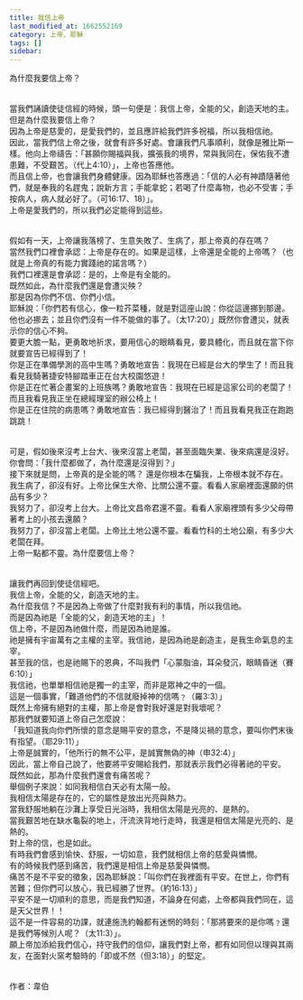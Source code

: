 ```yaml
---
title: 我信上帝
last_modified_at: 1662552169
category: 上帝、耶穌
tags: []
sidebar: 
---
```


<p>為什麼我要信上帝？<br/>
<br/>
<br/>
<!--more-->當我們誦讀使徒信經的時候，頭一句便是：我信上帝，全能的父，創造天地的主。<br/>
但是為什麼我要信上帝？<br/>
因為上帝是慈愛的，是愛我們的，並且應許給我們許多祝福，所以我相信祂。<br/>
因此，當我們信上帝之後，就會有許多好處。會讓我們凡事順利，就像是雅比斯一樣。他向上帝禱告：「甚願你賜福與我，擴張我的境界，常與我同在，保佑我不遭患難，不受艱苦。（代上4:10）」，上帝也答應他。<br/>
而且信上帝，也會讓我們身體健康。因為耶穌也答應過：「信的人必有神蹟隨著他們，就是奉我的名趕鬼；說新方言；手能拿蛇；若喝了什麼毒物，也必不受害；手按病人，病人就必好了。（可16:17、18）」。<br/>
上帝是愛我們的，所以我們必定能得到這些。<br/>
<br/>
<br/>
假如有一天，上帝讓我落榜了、生意失敗了、生病了，那上帝真的存在嗎？<br/>
當然我們口裡會承認：上帝是存在的。如果是這樣，上帝還是全能的上帝嗎？（也就是上帝真的有能力實踐祂的諾言嗎？）<br/>
我們口裡還是會承認：是的，上帝是有全能的。<br/>
既然如此，為什麼我們還是會遭災殃？<br/>
那是因為你們不信、你們小信。<br/>
耶穌說：「你們若有信心，像一粒芥菜種，就是對這座山說：你從這邊挪到那邊。他也必挪去；並且你們沒有一件不能做的事了。（太17:20）」既然你會遭災，就表示你的信心不夠。<br/>
要更大膽一點，更勇敢地祈求，要用信心的眼睛看見，要具體化，而且就在當下你就要宣告已經得到了！<br/>
你是正在準備學測的高中生嗎？勇敢地宣告：我現在已經是台大的學生了！而且我看見我騎著捷安特腳踏車正在台大校園悠遊！<br/>
你是正在忙著企畫案的上班族嗎？勇敢地宣告：我現在已經是這家公司的老闆了！而且我看見我正坐在總經理室的辦公椅上！<br/>
你是正在住院的病患嗎？勇敢地宣告：我已經得到醫治了！而且我看見我正在跑跑跳跳！<br/>
<br/>
<br/>
可是，假如後來沒考上台大、後來沒當上老闆，甚至面臨失業、後來病還是沒好。<br/>
你會問：「我什麼都做了，為什麼還是沒得到？」<br/>
接下來就是問，上帝真的是全能的嗎？ 還是你根本在騙我，上帝根本就不存在。<br/>
我生病了，卻沒有好。上帝比保生大帝、比關公還不靈。看看人家廟裡面還願的供品有多少？<br/>
我努力了，卻沒考上台大。上帝比文昌帝君還不靈。看看人家廟裡頭有多少父母帶著考上的小孩去還願？<br/>
我努力了，卻沒當上老闆。上帝比土地公還不靈。看看竹科的土地公廟，有多少大老闆在拜。<br/>
上帝一點都不靈。為什麼要信上帝？<br/>
<br/>
<br/>
讓我們再回到使徒信經吧。<br/>
我信上帝，全能的父，創造天地的主。<br/>
為什麼我信？不是因為上帝做了什麼對我有利的事情，所以我信祂。<br/>
而是因為祂是「全能的父，創造天地的主」！<br/>
信上帝，不是因為祂做什麼，而是因為祂是誰。<br/>
祂是擁有宇宙萬有之主權的主宰。我信祂，是因為祂是創造主，是我生命氣息的主宰。<br/>
甚至我的信，也是祂賜下的恩典，不叫我們「心蒙脂油，耳朵發沉，眼睛昏迷（賽6:10）」<br/>
我信祂，也單單相信祂是獨一的主宰，而非是眾神之中的一個。<br/>
這是一個事實，「難道他們的不信就廢掉神的信嗎﹖（羅3:3）」<br/>
既然上帝擁有絕對的主權，那上帝是會對我好還是對我壞呢？<br/>
那我們就要知道上帝自己怎麼說：<br/>
「我知道我向你們所懷的意念是賜平安的意念，不是降災禍的意念，要叫你們末後有指望。（耶29:11）」<br/>
上帝是誠實的，「他所行的無不公平，是誠實無偽的神（申32:4）」<br/>
因此，當上帝自己說了，他要將平安賜給我們，那就表示我們必得著祂的平安。<br/>
既然如此，那為什麼我們還會有痛苦呢？<br/>
舉個例子來說：如同我相信白天必有太陽一般。<br/>
我相信太陽是存在的，它的屬性是放出光亮與熱力。<br/>
當我舒服地躺在沙灘上享受日光浴時，我相信太陽是光亮的、是熱的。<br/>
當我艱苦地在缺水龜裂的地上，汗流浹背地行走時，我還是相信太陽是光亮的、是熱的。<br/>
對上帝的信，也是如此。<br/>
有時我們會感到愉快、舒服，一切如意，我們就相信上帝的慈愛與憐憫。<br/>
有的時候我們感到痛苦，我們還是相信上帝是慈愛與憐憫。<br/>
痛苦不是不平安的徵象，因為耶穌說：「叫你們在我裡面有平安。在世上，你們有苦難；但你們可以放心，我已經勝了世界。（約16:13）」<br/>
平安不是一切順利的意思，而是我們知道，不論身在何處，上帝都與我們同在，這是天父世界！！<br/>
這不是一件容易的功課，就連施洗約翰都有迷惘的時刻：「那將要來的是你嗎﹖還是我們等候別人呢？（太11:3）」。<br/>
願上帝加添給我們信心，持守我們的信仰，讓我們對上帝，都有如同但以理與其兩友，在面對火窯考驗時的「即或不然（但3:18）」的堅定。<br/>
<br/>
<br/>
作者：韋伯</p>
<p> </p>
<p> </p>
<p> </p>
<p> </p>
<p> </p>
